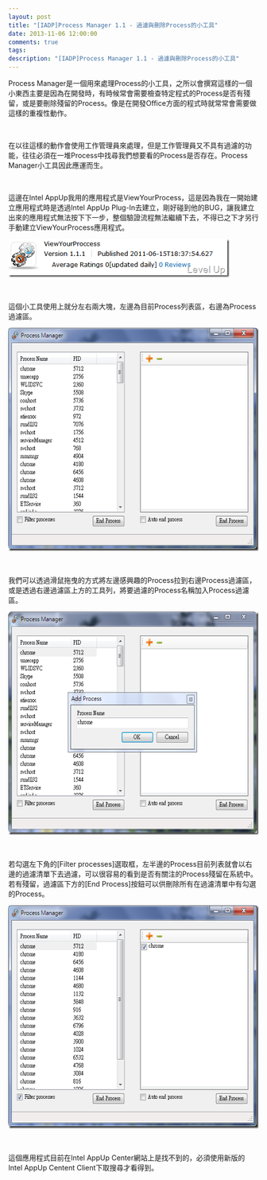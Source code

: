 ```yaml
---
layout: post
title: "[IADP]Process Manager 1.1 - 過濾與刪除Process的小工具"
date: 2013-11-06 12:00:00
comments: true
tags: 
description: "[IADP]Process Manager 1.1 - 過濾與刪除Process的小工具"
---
```

<p>
	Process Manager是一個用來處理Process的小工具，之所以會撰寫這樣的一個小東西主要是因為在開發時，有時候常會需要檢查特定程式的Process是否有殘留，或是要刪除殘留的Process。像是在開發Office方面的程式時就常常會需要做這樣的重複性動作。</p>
<p>
	 </p>
<p>
	在以往這樣的動作會使用工作管理員來處理，但是工作管理員又不具有過濾的功能，往往必須在一堆Process中找尋我們想要看的Process是否存在。Process Manager小工具因此應運而生。</p>
<p>
	 </p>
<p>
	這邊在Intel AppUp我用的應用程式是ViewYourProcess，這是因為我在一開始建立應用程式時是透過Intel AppUp Plug-In去建立，剛好碰到他的BUG，讓我建立出來的應用程式無法按下下一步，整個驗證流程無法繼續下去，不得已之下才另行手動建立ViewYourProcess應用程式。</p>
<p>
	<img alt="image" border="0" height="77" src="\images\posts\934ade9d-66d4-4e81-984e-dd27d11992c1\image_thumb_4.png" style="border-bottom: 0px; border-left: 0px; border-top: 0px; border-right: 0px" width="445" /></p>
<p>
	 </p>
<p>
	這個小工具使用上就分左右兩大塊，左邊為目前Process列表區，右邊為Process過濾區。</p>
<p>
	<img alt="image" border="0" height="449" src="\images\posts\934ade9d-66d4-4e81-984e-dd27d11992c1\image_thumb.png" style="border-right-width: 0px; border-top-width: 0px; border-bottom-width: 0px; border-left-width: 0px" width="581" /></p>
<p>
	 </p>
<p>
	我們可以透過滑鼠拖曳的方式將左邊感興趣的Process拉到右邊Process過濾區，或是透過右邊過濾區上方的工具列，將要過濾的Process名稱加入Process過濾區。</p>
<p>
	<img alt="image" border="0" height="449" src="\images\posts\934ade9d-66d4-4e81-984e-dd27d11992c1\image_thumb_2.png" style="border-right-width: 0px; border-top-width: 0px; border-bottom-width: 0px; border-left-width: 0px" width="581" /></p>
<p>
	 </p>
<p>
	若勾選左下角的[Filter processes]選取框，左半邊的Process目前列表就會以右邊的過濾清單下去過濾，可以很容易的看到是否有關注的Process殘留在系統中。若有殘留，過濾區下方的[End Process]按鈕可以供刪除所有在過濾清單中有勾選的Process。</p>
<p>
	<img alt="image" border="0" height="449" src="\images\posts\934ade9d-66d4-4e81-984e-dd27d11992c1\image_thumb_1.png" style="border-right-width: 0px; border-top-width: 0px; border-bottom-width: 0px; border-left-width: 0px" width="581" /></p>
<p>
	 </p>
<p>
	這個應用程式目前在Intel AppUp Center網站上是找不到的，必須使用新版的Intel AppUp Centent Client下取搜尋才看得到。</p>
